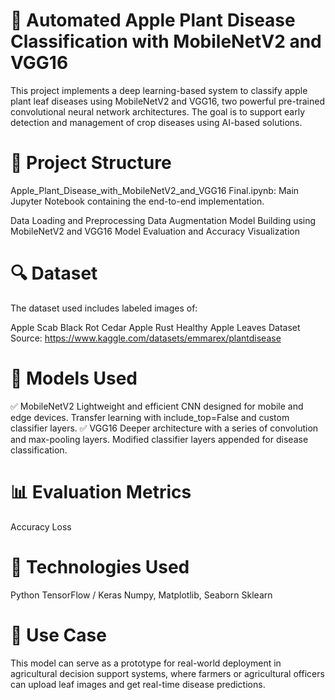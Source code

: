 # 🍎 Automated Apple Plant Disease Classification with MobileNetV2 and VGG16
This project implements a deep learning-based system to classify apple plant leaf diseases using MobileNetV2 and VGG16, two powerful pre-trained convolutional neural network architectures. The goal is to support early detection and management of crop diseases using AI-based solutions.

# 📁 Project Structure
Apple_Plant_Disease_with_MobileNetV2_and_VGG16 Final.ipynb: Main Jupyter Notebook containing the end-to-end implementation.

  Data Loading and Preprocessing
  Data Augmentation
  Model Building using MobileNetV2 and VGG16
  Model Evaluation and Accuracy Visualization

# 🔍 Dataset
The dataset used includes labeled images of:

  Apple Scab
  Black Rot
  Cedar Apple Rust
  Healthy Apple Leaves
Dataset Source: https://www.kaggle.com/datasets/emmarex/plantdisease

# 🧠 Models Used
✅ MobileNetV2
    Lightweight and efficient CNN designed for mobile and edge devices.
    Transfer learning with include_top=False and custom classifier layers.
✅ VGG16
    Deeper architecture with a series of convolution and max-pooling layers.
    Modified classifier layers appended for disease classification.

# 📊 Evaluation Metrics
  Accuracy
  Loss

# 🧰 Technologies Used 
  Python
  TensorFlow / Keras
  Numpy, Matplotlib, Seaborn
  Sklearn

# 🤖 Use Case
This model can serve as a prototype for real-world deployment in agricultural decision support systems, where farmers or agricultural officers can upload leaf images and get real-time disease predictions.
